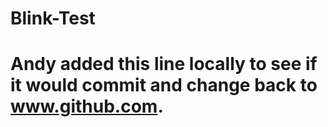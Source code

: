 # Blink-Test
# Andy added this line locally to see if it would commit and change back to www.github.com.
